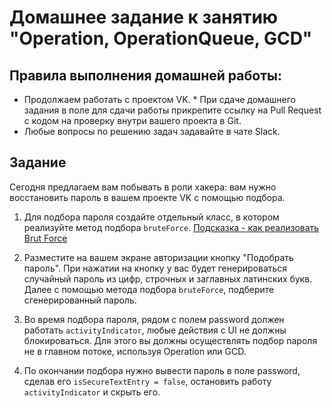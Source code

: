 # Домашнее задание к занятию "Operation, OperationQueue, GCD"

## Правила выполнения домашней работы:

* Продолжаем работать с проектом VK. * При сдаче домашнего задания в поле для сдачи работы прикрепите ссылку на Pull Request с кодом на проверку внутри вашего проекта в Git.
* Любые вопросы по решению задач задавайте в чате Slack.


## Задание

Сегодня предлагаем вам побывать в роли хакера: вам нужно восстановить пароль в вашем проекте VK с помощью подбора. 

1. Для подбора пароля создайте отдельный класс, в котором реализуйте метод подбора <code>bruteForce</code>. [Подсказка - как реализовать Brut Force](https://github.com/netology-code/iosint-homeworks/blob/iosint-3/6/Brut%20Force.zip)

2. Разместите на вашем экране авторизации кнопку "Подобрать пароль". При нажатии на кнопку у вас будет генерироваться случайный пароль из цифр, строчных и заглавных латинских букв. Далее с помощью метода подбора <code>bruteForce</code>, подберите сгенерированный пароль. 

3. Во время подбора пароля, рядом с полем password должен работать <code>activityIndicator</code>, любые действия с UI не должны блокироваться. Для этого вы должны осуществлять подбор пароля не в главном потоке, используя Operation или GCD.  

4. По окончании подбора нужно вывести пароль в поле password, сделав его <code>isSecureTextEntry = false</code>, остановить работу <code>activityIndicator</code> и  скрыть его. 
